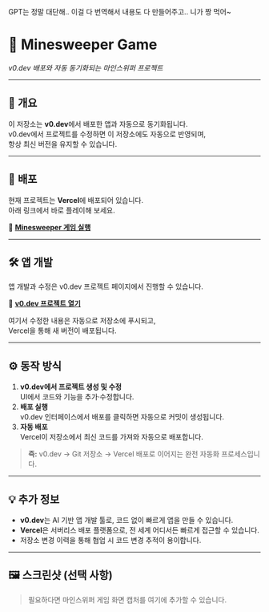 GPT는 정말 대단해..
이걸 다 번역해서 내용도 다 만들어주고..  니가 짱 먹어~


# 🧩 Minesweeper Game  
*v0.dev 배포와 자동 동기화되는 마인스위퍼 프로젝트*

---

## 📖 개요
이 저장소는 **v0.dev**에서 배포한 앱과 자동으로 동기화됩니다.  
v0.dev에서 프로젝트를 수정하면 이 저장소에도 자동으로 반영되며,  
항상 최신 버전을 유지할 수 있습니다.

---

## 🚀 배포
현재 프로젝트는 **Vercel**에 배포되어 있습니다.  
아래 링크에서 바로 플레이해 보세요.

🔗 **[Minesweeper 게임 실행](https://vercel.com/akas-projects-983ed5fe/v0-minesweeper-game)**

---

## 🛠 앱 개발
앱 개발과 수정은 v0.dev 프로젝트 페이지에서 진행할 수 있습니다.

🔗 **[v0.dev 프로젝트 열기](https://v0.dev/chat/projects/56l1Av5Axd8)**

여기서 수정한 내용은 자동으로 저장소에 푸시되고,  
Vercel을 통해 새 버전이 배포됩니다.

---

## ⚙️ 동작 방식
1. **v0.dev에서 프로젝트 생성 및 수정**  
   UI에서 코드와 기능을 추가·수정합니다.
2. **배포 실행**  
   v0.dev 인터페이스에서 배포를 클릭하면 자동으로 커밋이 생성됩니다.
3. **자동 배포**  
   Vercel이 저장소에서 최신 코드를 가져와 자동으로 배포합니다.

> **즉:** v0.dev → Git 저장소 → Vercel 배포로 이어지는 완전 자동화 프로세스입니다.

---

## 💡 추가 정보
- **v0.dev**는 AI 기반 앱 개발 툴로, 코드 없이 빠르게 앱을 만들 수 있습니다.
- **Vercel**은 서버리스 배포 플랫폼으로, 전 세계 어디서든 빠르게 접근할 수 있습니다.
- 저장소 변경 이력을 통해 협업 시 코드 변경 추적이 용이합니다.

---

## 🖼 스크린샷 (선택 사항)
> 필요하다면 마인스위퍼 게임 화면 캡처를 여기에 추가할 수 있습니다.
